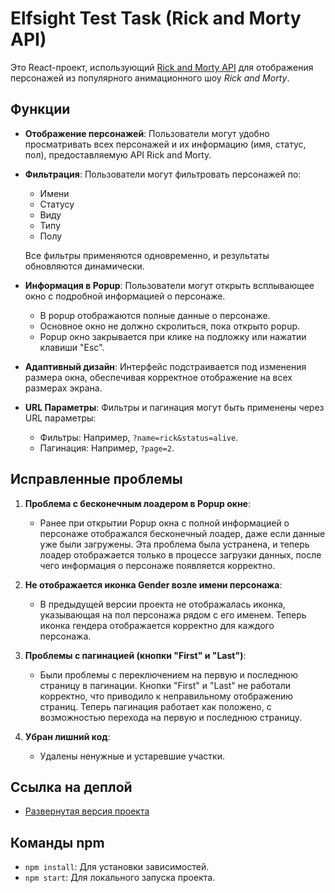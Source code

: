 # Elfsight Test Task (Rick and Morty API)

Это React-проект, использующий [Rick and Morty API](https://rickandmortyapi.com/) для отображения персонажей из популярного анимационного шоу *Rick and Morty*.

## Функции

- **Отображение персонажей**: Пользователи могут удобно просматривать всех персонажей и их информацию (имя, статус, пол), предоставляемую API Rick and Morty.
  
- **Фильтрация**: Пользователи могут фильтровать персонажей по:
  - Имени
  - Статусу
  - Виду
  - Типу
  - Полу
  
  Все фильтры применяются одновременно, и результаты обновляются динамически.

- **Информация в Popup**: Пользователи могут открыть всплывающее окно с подробной информацией о персонаже.
  - В popup отображаются полные данные о персонаже.
  - Основное окно не должно скролиться, пока открыто popup.
  - Popup окно закрывается при клике на подложку или нажатии клавиши "Esc".

- **Адаптивный дизайн**: Интерфейс подстраивается под изменения размера окна, обеспечивая корректное отображение на всех размерах экрана.

- **URL Параметры**: Фильтры и пагинация могут быть применены через URL параметры:
  - Фильтры: Например, `?name=rick&status=alive`.
  - Пагинация: Например, `?page=2`.

## Исправленные проблемы

1. **Проблема с бесконечным лоадером в Popup окне**:
   - Ранее при открытии Popup окна с полной информацией о персонаже отображался бесконечный лоадер, даже если данные уже были загружены. Эта проблема была устранена, и теперь лоадер отображается только в процессе загрузки данных, после чего информация о персонаже появляется корректно.

2. **Не отображается иконка Gender возле имени персонажа**:
   - В предыдущей версии проекта не отображалась иконка, указывающая на пол персонажа рядом с его именем. Теперь иконка гендера отображается корректно для каждого персонажа.

3. **Проблемы с пагинацией (кнопки "First" и "Last")**:
   - Были проблемы с переключением на первую и последнюю страницу в пагинации. Кнопки "First" и "Last" не работали корректно, что приводило к неправильному отображению страниц. Теперь пагинация работает как положено, с возможностью перехода на первую и последнюю страницу.

4. **Убран лишний код**:
   - Удалены ненужные и устаревшие участки.

## Ссылка на деплой

- [Развернутая версия проекта](https://https://jandralin.github.io/Rick-and-Morty-API/)

## Команды npm

- `npm install`: Для установки зависимостей.
- `npm start`: Для локального запуска проекта.
